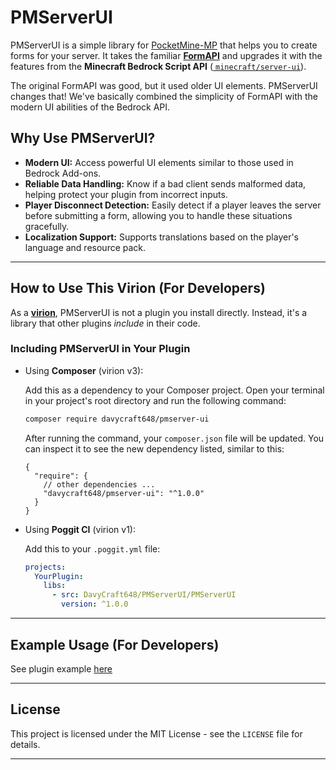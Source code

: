 # PMServerUI

PMServerUI is a simple library for [PocketMine-MP](https://github.com/pmmp/PocketMine-MP) that helps you to create forms
for your server. It takes the familiar [**FormAPI**](https://github.com/jojoe77777/FormAPI) and upgrades it with the
features from the **Minecraft Bedrock Script API** ([
`minecraft/server-ui`](https://learn.microsoft.com/en-us/minecraft/creator/scriptapi/minecraft/server-ui/minecraft-server-ui?view=minecraft-bedrock-stable)).

The original FormAPI was good, but it used older UI elements. PMServerUI changes that! We've basically combined the
simplicity of FormAPI with the modern UI abilities of the Bedrock API.

## Why Use PMServerUI?

* **Modern UI:** Access powerful UI elements similar to those used in Bedrock Add-ons.
* **Reliable Data Handling:** Know if a bad client sends malformed data, helping protect your plugin from incorrect
  inputs.
* **Player Disconnect Detection:** Easily detect if a player leaves the server before submitting a form, allowing you to
  handle these situations gracefully.
* **Localization Support:** Supports translations based on the player's language and resource pack.

---

## How to Use This Virion (For Developers)

As a [**virion**](https://poggit.pmmp.io/virion), PMServerUI is not a plugin you install directly. Instead, it's a
library that other plugins *include* in their code.

### Including PMServerUI in Your Plugin

- Using **Composer** (virion v3):

  Add this as a dependency to your Composer project. Open your terminal in your project's root directory and run the
  following command:

  ```bash
  composer require davycraft648/pmserver-ui
  ```

  After running the command, your `composer.json` file will be updated. You can inspect it to see the new dependency
  listed, similar to this:

  ```json5
  {
    "require": {
      // other dependencies ...
      "davycraft648/pmserver-ui": "^1.0.0"
    }
  }
  ```


- Using **Poggit CI** (virion v1):

  Add this to your `.poggit.yml` file:

   ```yaml
   projects:
     YourPlugin:
       libs:
         - src: DavyCraft648/PMServerUI/PMServerUI
           version: ^1.0.0
   ```

---

## Example Usage (For Developers)

See plugin example [here](https://github.com/DavyCraft648/PMServerUI-Example)

---

## License

This project is licensed under the MIT License - see the `LICENSE` file for details.

---
